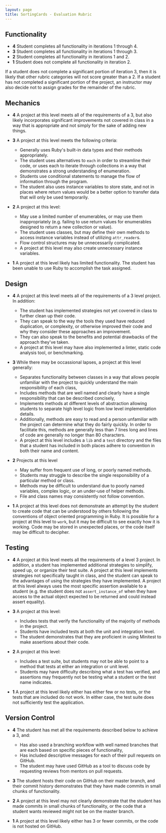 ```yaml
---
layout: page
title: SortingCards - Evaluation Rubric
---
```


## Functionality

* **4** Student completes all functionality in iterations 1 through 4.
* **3** Student completes all functionality in iterations 1 through 3.
* **2** Student completes all functionality in iterations 1 and 2.
* **1** Student does not complete all functionality in iteration 2.

If a student does not complete a significant portion of iteration 3, then it is likely that other rubric categories will not score greater than a 2. If a student has not completed a significant portion of the project, an instructor may also decide not to assign grades for the remainder of the rubric.

## Mechanics

* **4** A project at this level meets all of the requirements of a 3, but also likely incorporates significant improvements not covered in class in a way that is appropriate and not simply for the sake of adding new things.

* **3** A project at this level meets the following criteria:

    * Generally uses Ruby's built-in data types and their methods appropriately.
    * The student uses alternatives to `each` in order to streamline their code, or uses each to iterate through collections in a way that demonstrates a strong understanding of enumeration.
    * Students use conditional statements to manage the flow of information through the program.
    * The student also uses instance variables to store state, and not in places where return values would be a better option to transfer data that will only be used temporarily.

* **2** A project at this level:

    * May use a limited number of enumerables, or may use them inappropriately (e.g. failing to use return values for enumerables designed to return a new collection or value).
    * The student uses classes, but may define their own methods to access instance variables instead of utilizing `attr_reader`s.
    * Flow control structures may be unnecessarily complicated.
    * A project at this level may also create unnecessary instance variables.

* **1** A project at this level likely has limited functionality. The student has been unable to use Ruby to accomplish the task assigned.

## Design

* **4** A project at this level meets all of the requirements of a 3 level project. In addition:

    * The student has implemented strategies not yet covered in class to further clean up their code.
    * They can speak to the way the tools they used have reduced duplication, or complexity, or otherwise improved their code and why they consider these approaches an improvement.
    * They can also speak to the benefits and potential drawbacks of the approach they've taken.
    * A project at this level may have also implemented a linter, static code analysis tool, or benchmarking.

* **3** While there may be occassional lapses, a project at this level generally:

    * Separates functionality between classes in a way that allows people unfamiliar with the project to quickly understand the main responsibility of each class,
    * Includes methods that are well named and clearly have a single responsibility that can be described concisely,
    * Implements methods at different levels of abstraction allowing students to separate high level logic from low level implementation details.
    * Additionally, methods are easy to read and a person unfamiliar with the project can determine what they do fairly quickly. In order to facilitate this, methods are generally less than 7 lines long and lines of code are generally no longer than 80 characters.
    * A project at this level includes a `lib` and a `test` directory and the files that a student has included in both places adhere to convention in both their name and content.

* **2** Projects at this level

    * May suffer from frequent use of long, or poorly named methods.
    * Students may struggle to describe the single responsibility of a particular method or class.
    * Methods may be difficult to understand due to poorly named variables, complex logic, or an under-use of helper methods.
    * File and class names may consistently not follow convention.

* **1** A project at this level does not demonstrate an attempt by the student to create code that can be understood by others following the conventions of object oriented programming in Ruby. It is possible for a project at this level to `work`, but it may be difficult to see exactly how it is working. Code may be stored in unexpected places, or the code itself may be difficult to decipher.

## Testing

* **4** A project at this level meets all the requirements of a level 3 project. In addition, a student has implemented additional strategies to simplify, speed up, or organize their test suite. A project at this level implements strategies not specifically taught in class, and the student can speak to the advantages of using the strategies they have implemented. A project at this level always uses the most specific assertion available to a student (e.g. the student does not `assert_instance_of` when they have access to the actual object expected to be returned and could instead assert equality).
* **3** A project at this level:

    * Includes tests that verify the functionality of the majority of methods in the project.
    * Students have included tests at both the unit and integration level.
    * The student demonstrates that they are proficient in using Minitest to make assertions about their code.

* **2** A project at this level:

    * Includes a test suite, but students may not be able to point to a method that tests at either an integration or unit level.
    * Students may have difficulty describing what a test has verified, and assertions may frequently not be testing what a student or the test name indicates.

* **1** A project at this level likely either has either few or no tests, or the tests that are included do not work. In either case, the test suite does not sufficiently test the application.

## Version Control

* **4** The student has met all the requirements described below to achieve a 3, and:

    * Has also used a branching workflow with well named branches that are each based on specific pieces of functionality,
    * Has included descriptive messages for each of their pull requests on GitHub.
    * The student may have used GitHub as a tool to discuss code by requesting reviews from mentors on pull requests.

* **3** The student hosts their code on GitHub on their master branch, and their commit history demonstrates that they have made commits in small chunks of functionality.
* **2** A project at this level may not clearly demonstrate that the student has made commits in small chunks of functionality, or the code that a student wants reviewed might not be on the master branch.
* **1** A project at this level likely either has 3 or fewer commits, or the code is not hosted on GitHub.
